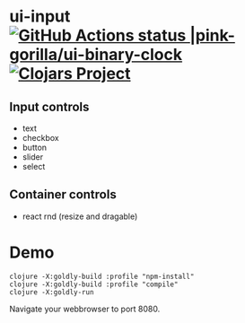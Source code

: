 # ui-input [![GitHub Actions status |pink-gorilla/ui-binary-clock](https://github.com/pink-gorilla/ui-input/workflows/CI/badge.svg)](https://github.com/pink-gorilla/ui-input/actions?workflow=CI)[![Clojars Project](https://img.shields.io/clojars/v/org.pinkgorilla/ui-input.svg)](https://clojars.org/org.pinkgorilla/ui-input)

## Input controls
- text
- checkbox
- button
- slider
- select

## Container controls
- react rnd (resize and dragable)

# Demo

```
clojure -X:goldly-build :profile "npm-install"
clojure -X:goldly-build :profile "compile"
clojure -X:goldly-run

```

Navigate your webbrowser to port 8080. 




